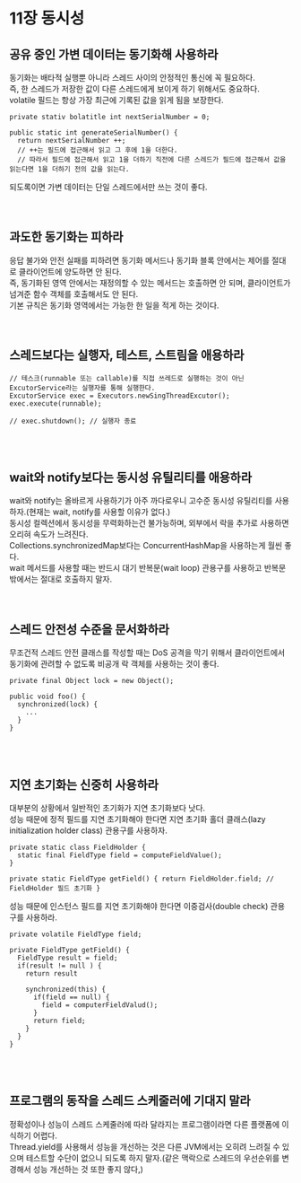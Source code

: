 # 11장 동시성
## 공유 중인 가변 데이터는 동기화해 사용하라
동기화는 배타적 실행뿐 아니라 스레드 사이의 안정적인 통신에 꼭 필요하다.</br>
즉, 한 스레드가 저장한 값이 다른 스레드에게 보이게 하기 위해서도 중요하다.</br>
volatile 필드는 항상 가장 최근에 기록된 값을 읽게 됨을 보장한다.</br>

```
private stativ bolatitle int nextSerialNumber = 0;

public static int generateSerialNumber() {
  return nextSerialNumber ++; 
  // ++는 필드에 접근해서 읽고 그 후에 1을 더한다.
  // 따라서 필드에 접근해서 읽고 1을 더하기 직전에 다른 스레드가 필드에 접근해서 값을 읽는다면 1을 더하기 전의 값을 읽는다.
```

되도록이면 가변 데이터는 단일 스레드에서만 쓰는 것이 좋다.</br>
</br></br>

## 과도한 동기화는 피하라
응답 불가와 안전 실패를 피하려면 동기화 메서드나 동기화 블록 안에서는 제어를 절대로 클라이언트에 양도하면 안 된다.</br>
즉, 동기화된 영역 안에서는 재정의할 수 있는 메서드는 호출하면 안 되며, 클라이언트가 넘겨준 함수 객체를 호출해서도 안 된다.</br>
기본 규칙은 동기화 영역에서는 가능한 한 일을 적게 하는 것이다.</br>
</br></br>

## 스레드보다는 실행자, 테스트, 스트림을 애용하라
```
// 테스크(runnable 또는 callable)를 직접 쓰레드로 실행하는 것이 아닌 ExcutorService라는 실행자를 통해 실행한다.
ExcutorService exec = Executors.newSingThreadExcutor();
exec.execute(runnable);

// exec.shutdown(); // 실행자 종료
```

</br></br>

## wait와 notify보다는 동시성 유틸리티를 애용하라
wait와 notify는 올바르게 사용하기가 아주 까다로우니 고수준 동시성 유틸리티를 사용하자.(현재는 wait, notify를 사용할 이유가 없다.)</br>
동시성 컬렉션에서 동시성을 무력화하는건 불가능하며, 외부에서 락을 추가로 사용하면 오리혀 속도가 느려진다.</br>
Collections.synchronizedMap보다는 ConcurrentHashMap을 사용하는게 월씬 좋다.</br>
wait 메서드를 사용할 때는 반드시 대기 반복문(wait loop) 관용구를 사용하고 반복문 밖에서는 절대로 호출하지 말자.</br>
</br></br>

## 스레드 안전성 수준을 문서화하라
무조건적 스레드 안전 클래스를 작성할 때는 DoS 공격을 막기 위해서 클라이언트에서 동기화에 관려할 수 없도록 비공개 락 객체를 사용하는 것이 좋다.</br>

```
private final Object lock = new Object();

public void foo() {
  synchronized(lock) {
    ...
  }
}
```

</br></br>

## 지연 초기화는 신중히 사용하라
대부분의 상황에서 일반적인 초기화가 지연 초기화보다 낫다.</br>
성능 때문에 정적 필드를 지연 초기화해야 한다면 지연 초기화 홀더 클래스(lazy initialization holder class) 관용구를 사용하자.</br>

```
private static class FieldHolder {
  static final FieldType field = computeFieldValue();
}

private static FieldType getField() { return FieldHolder.field; // FieldHolder 필드 초기화 }
```

성능 때문에 인스턴스 필드를 지연 초기화해야 한다면 이중검사(double check) 관용구를 사용하라.</br>

```
private volatile FieldType field;

private FieldType getField() {
  FieldType result = field;
  if(result != null ) {
    return result
    
    synchronized(this) {
      if(field == null) {
        field = computerFieldValud();
      }
      return field;
    }
  }
}
```

</br></br>

## 프로그램의 동작을 스레드 스케줄러에 기대지 말라
정확성이나 성능이 스레드 스케줄러에 따라 달라지는 프로그램이라면 다른 플랫폼에 이식하기 어렵다.</br>
Thread.yield를 사용해서 성능을 개선하는 것은 다른 JVM에서는 오히려 느려질 수 있으며 테스트할 수단이 없으니 되도록 하지 말자.(같은 맥락으로 스레드의 우선순위를 변경해서 성능 개선하는 것 또한 좋지 않다,)</br>
</br></br></br></br>
